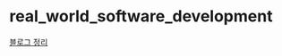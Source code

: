 # real_world_software_development

[블로그 정리](https://velog.io/@wlsh44?tag=%EC%8B%A4%EC%A0%84-%EC%9E%90%EB%B0%94-%EC%86%8C%ED%94%84%ED%8A%B8%EC%9B%A8%EC%96%B4-%EA%B0%9C%EB%B0%9C)
